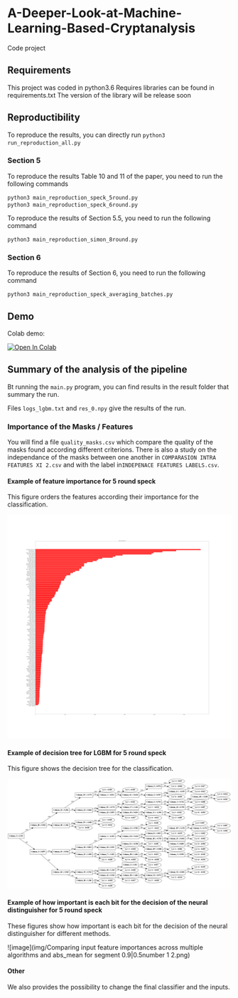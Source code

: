 # A-Deeper-Look-at-Machine-Learning-Based-Cryptanalysis
Code project

## Requirements

This project was coded in python3.6
Requires libraries can be found in requirements.txt
The version of the library will be release soon

## Reproductibility

To reproduce the results, you can directly run ```python3 run_reproduction_all.py```

### Section 5

To reproduce the results Table 10 and 11 of the paper, you need to run the following commands

```
python3 main_reproduction_speck_5round.py
python3 main_reproduction_speck_6round.py
``` 

To reproduce the results of Section 5.5, you need to run the following command

```
python3 main_reproduction_simon_8round.py
``` 

### Section 6

To reproduce the results of Section 6, you need to run the following command

```
python3 main_reproduction_speck_averaging_batches.py
``` 

## Demo

Colab demo:


[![Open In Colab](https://colab.research.google.com/assets/colab-badge.svg)](https://colab.research.google.com/github/AnonymousSubmissionEuroCrypt2021/A-Deeper-Look-at-Machine-Learning-Based-Cryptanalysis-v5/blob/master/demo.ipynb)


## Summary of the analysis of the pipeline

Bt running the ```main.py``` program, you can find results in the result folder that summary the run.

Files `logs_lgbm.txt` and `res_0.npy` give the results of the run.


### Importance of the Masks / Features

You will find a file `quality_masks.csv` which compare the quality of the masks found according different criterions.
There is also a study on the independance of the masks between one another in `COMPARASION INTRA FEATURES XI 2.csv` and with the label in`INDEPENACE FEATURES LABELS.csv`.

#### Example of feature importance for 5 round speck

This figure orders the features according their importance for the classification.

![image](img/features_importances_LGBM_nbrefeat_144.png)

#### Example of decision tree for LGBM for 5 round speck

This figure shows the decision tree for the classification.

![image](img/tree_LGBM_nbrefeat_144.png)

#### Example of how important is each bit for the decision of the neural distinguisher for 5 round speck

These figures show how important is each bit for the decision of the neural distinguisher for different methods.

![image](img/Comparing input feature importances across multiple algorithms and abs_mean for segment 0.9|0.5number 1 2.png)

#### Other 

We also provides the possibility to change the final classifier and the inputs.

